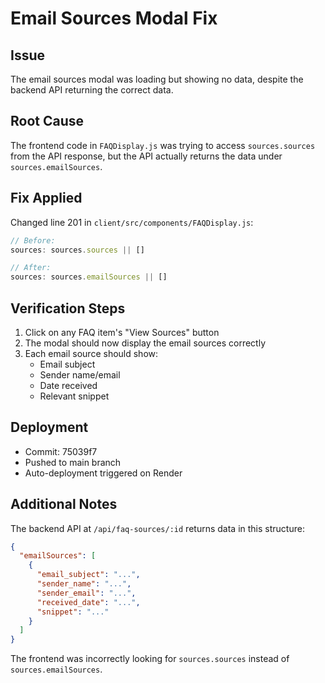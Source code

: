 # Email Sources Modal Fix

## Issue
The email sources modal was loading but showing no data, despite the backend API returning the correct data.

## Root Cause
The frontend code in `FAQDisplay.js` was trying to access `sources.sources` from the API response, but the API actually returns the data under `sources.emailSources`.

## Fix Applied
Changed line 201 in `client/src/components/FAQDisplay.js`:

```javascript
// Before:
sources: sources.sources || []

// After:
sources: sources.emailSources || []
```

## Verification Steps
1. Click on any FAQ item's "View Sources" button
2. The modal should now display the email sources correctly
3. Each email source should show:
   - Email subject
   - Sender name/email
   - Date received
   - Relevant snippet

## Deployment
- Commit: 75039f7
- Pushed to main branch
- Auto-deployment triggered on Render

## Additional Notes
The backend API at `/api/faq-sources/:id` returns data in this structure:
```json
{
  "emailSources": [
    {
      "email_subject": "...",
      "sender_name": "...",
      "sender_email": "...",
      "received_date": "...",
      "snippet": "..."
    }
  ]
}
```

The frontend was incorrectly looking for `sources.sources` instead of `sources.emailSources`.